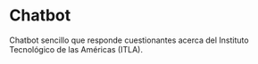 # Chatbot
Chatbot sencillo que responde cuestionantes acerca del Instituto Tecnológico de las Américas (ITLA).
